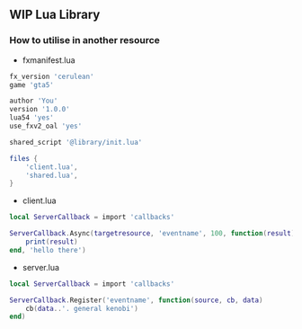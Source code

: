 ## WIP Lua Library
### How to utilise in another resource

- fxmanifest.lua
```lua
fx_version 'cerulean'
game 'gta5'

author 'You'
version '1.0.0'
lua54 'yes'
use_fxv2_oal 'yes'

shared_script '@library/init.lua'

files {
    'client.lua',
    'shared.lua',
}
```

- client.lua
```lua
local ServerCallback = import 'callbacks'

ServerCallback.Async(targetresource, 'eventname', 100, function(result)
    print(result)
end, 'hello there')
```

- server.lua
```lua
local ServerCallback = import 'callbacks'

ServerCallback.Register('eventname', function(source, cb, data)
    cb(data..'. general kenobi')
end)
```
